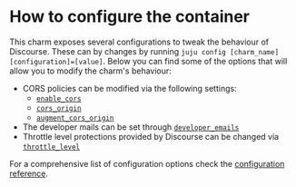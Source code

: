 # How to configure the container

This charm exposes several configurations to tweak the behaviour of Discourse. These can by changes by running `juju config [charm_name] [configuration]=[value]`. Below you can find some of the options that will allow you to modify the charm's behaviour:

* CORS policies can be modified via the following settings:
  * [`enable_cors`](https://charmhub.io/discourse-k8s/configure#enable_cors)
  * [`cors_origin`](https://charmhub.io/discourse-k8s/configure#cors_origin)
  * [`augment_cors_origin`](https://charmhub.io/discourse-k8s/configure#augment_cors_origin)
* The developer mails can be set through [`developer_emails`](https://charmhub.io/discourse-k8s/configure#developer_emails)
* Throttle level protections provided by Discourse can be changed via [`throttle_level`](https://charmhub.io/discourse-k8s/configure#throttle_level)

For a comprehensive list of configuration options check the [configuration reference](https://charmhub.io/discourse-k8s/configure).
